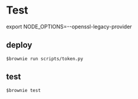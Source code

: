 # Test

export NODE_OPTIONS=--openssl-legacy-provider

## deploy

`$brownie run scripts/token.py`

## test

`$brownie test`
